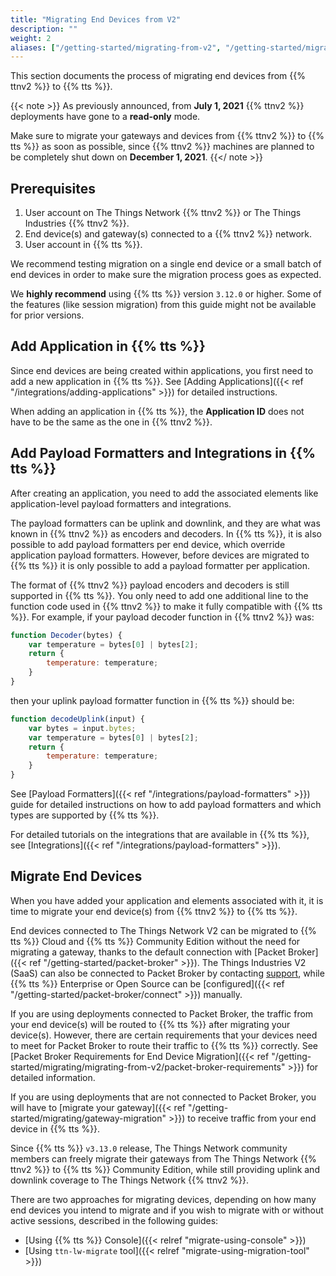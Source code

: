 ```yaml
---
title: "Migrating End Devices from V2"
description: ""
weight: 2
aliases: ["/getting-started/migrating-from-v2", "/getting-started/migrating-from-v2/configure-ttnctl", "/getting-started/migrating-from-v2/export-v2-devices", "/getting-started/migrating/migrating-from-v2"]
---
```


This section documents the process of migrating end devices from {{% ttnv2 %}} to {{% tts %}}.

<!--more-->

{{< note >}} As previously announced, from **July 1, 2021** {{% ttnv2 %}} deployments have gone to a **read-only** mode.

Make sure to migrate your gateways and devices from {{% ttnv2 %}} to {{% tts %}} as soon as possible, since {{% ttnv2 %}} machines are planned to be completely shut down on **December 1, 2021**.
{{</ note >}}

## Prerequisites

1. User account on The Things Network {{% ttnv2 %}} or The Things Industries {{% ttnv2 %}}.
2. End device(s) and gateway(s) connected to a {{% ttnv2 %}} network.
3. User account in {{% tts %}}.

We recommend testing migration on a single end device or a small batch of end devices in order to make sure the migration process goes as expected.

We **highly recommend** using {{% tts %}} version `3.12.0` or higher. Some of the features (like session migration) from this guide might not be available for prior versions.

## Add Application in {{% tts %}}

Since end devices are being created within applications, you first need to add a new application in {{% tts %}}. See [Adding Applications]({{< ref "/integrations/adding-applications" >}}) for detailed instructions.

When adding an application in {{% tts %}}, the **Application ID** does not have to be the same as the one in {{% ttnv2 %}}.

## Add Payload Formatters and Integrations in {{% tts %}}

After creating an application, you need to add the associated elements like application-level payload formatters and integrations.

The payload formatters can be uplink and downlink, and they are what was known in {{% ttnv2 %}} as encoders and decoders. In {{% tts %}}, it is also possible to add payload formatters per end device, which override application payload formatters. However, before devices are migrated to {{% tts %}} it is only possible to add a payload formatter per application.

The format of {{% ttnv2 %}} payload encoders and decoders is still supported in {{% tts %}}. You only need to add one additional line to the function code used in {{% ttnv2 %}} to make it fully compatible with {{% tts %}}. For example, if your payload decoder function in {{% ttnv2 %}} was:

```js
function Decoder(bytes) {
    var temperature = bytes[0] | bytes[2];  
    return {
        temperature: temperature;
    }
}
```

then your uplink payload formatter function in {{% tts %}} should be:

```js
function decodeUplink(input) {
    var bytes = input.bytes;
    var temperature = bytes[0] | bytes[2];
    return {
        temperature: temperature;
    }
}
```

See [Payload Formatters]({{< ref "/integrations/payload-formatters" >}}) guide for detailed instructions on how to add payload formatters and which types are supported by {{% tts %}}. 

For detailed tutorials on the integrations that are available in {{% tts %}}, see [Integrations]({{< ref "/integrations/payload-formatters" >}}).

## Migrate End Devices

When you have added your application and elements associated with it, it is time to migrate your end device(s) from {{% ttnv2 %}} to {{% tts %}}.

End devices connected to The Things Network V2 can be migrated to {{% tts %}} Cloud and {{% tts %}} Community Edition without the need for migrating a gateway, thanks to the default connection with [Packet Broker]({{< ref "/getting-started/packet-broker" >}}). The Things Industries V2 (SaaS) can also be connected to Packet Broker by contacting [support](mailto:support@thethingsindustries.com), while {{% tts %}} Enterprise or Open Source can be [configured]({{< ref "/getting-started/packet-broker/connect" >}}) manually.

If you are using deployments connected to Packet Broker, the traffic from your end device(s) will be routed to {{% tts %}} after migrating your device(s). However, there are certain requirements that your devices need to meet for Packet Broker to route their traffic to {{% tts %}} correctly. See [Packet Broker Requirements for End Device Migration]({{< ref "/getting-started/migrating/migrating-from-v2/packet-broker-requirements" >}}) for detailed information.

If you are using deployments that are not connected to Packet Broker, you will have to [migrate your gateway]({{< ref "/getting-started/migrating/gateway-migration" >}}) to receive traffic from your end device in {{% tts %}}.

Since {{% tts %}} `v3.13.0` release, The Things Network community members can freely migrate their gateways from The Things Network {{% ttnv2 %}} to {{% tts %}} Community Edition, while still providing uplink and downlink coverage to The Things Network {{% ttnv2 %}}.

There are two approaches for migrating devices, depending on how many end devices you intend to migrate and if you wish to migrate with or without active sessions, described in the following guides:

- [Using {{% tts %}} Console]({{< relref "migrate-using-console" >}})
- [Using `ttn-lw-migrate` tool]({{< relref "migrate-using-migration-tool" >}})
